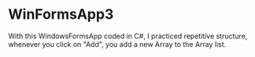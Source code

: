 # WinFormsApp3

With this WindowsFormsApp coded in C#, I practiced repetitive structure, whenever you click on "Add", you add a new Array to the Array list.
